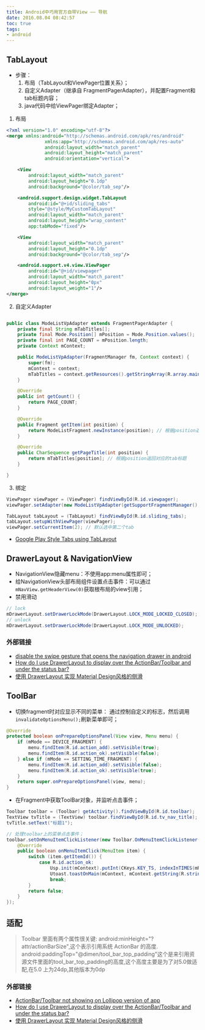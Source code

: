 ```yaml
---
title: Android中巧用官方自带View —— 导航
date: 2016.08.04 08:42:57
toc: true
tags:
- android
---
```


## TabLayout
- 步骤：
  1. 布局（TabLayout和ViewPager位置关系）；
  2. 自定义Adapter（继承自 FragmentPagerAdapter），并配置Fragment和tab标题内容；
  3. java代码中给ViewPager绑定Adapter；

1. 布局
``` xml
<?xml version="1.0" encoding="utf-8"?>
<merge xmlns:android="http://schemas.android.com/apk/res/android"
              xmlns:app="http://schemas.android.com/apk/res-auto"
              android:layout_width="match_parent"
              android:layout_height="match_parent"
              android:orientation="vertical">

    <View
        android:layout_width="match_parent"
        android:layout_height="0.1dp"
        android:background="@color/tab_sep"/>

    <android.support.design.widget.TabLayout
        android:id="@+id/sliding_tabs"
        style="@style/MyCustomTabLayout"
        android:layout_width="match_parent"
        android:layout_height="wrap_content"
        app:tabMode="fixed"/>

    <View
        android:layout_width="match_parent"
        android:layout_height="0.1dp"
        android:background="@color/tab_sep"/>

    <android.support.v4.view.ViewPager
        android:id="@+id/viewpager"
        android:layout_width="match_parent"
        android:layout_height="0px"
        android:layout_weight="1"/>
</merge>
```

2. 自定义Adapter
``` java

public class ModeListVpAdapter extends FragmentPagerAdapter {
    private final String mTabTitles[];
    private final Mode.Position[] mPosition = Mode.Position.values();
    private final int PAGE_COUNT = mPosition.length;
    private Context mContext;

    public ModeListVpAdapter(FragmentManager fm, Context context) {
        super(fm);
        mContext = context;
        mTabTitles = context.getResources().getStringArray(R.array.main_tabs);
    }

    @Override
    public int getCount() {
        return PAGE_COUNT;
    }

    @Override
    public Fragment getItem(int position) {
        return ModeListFragment.newInstance(position); // 根据position返回对应的fragment
    }

    @Override
    public CharSequence getPageTitle(int position) {
        return mTabTitles[position]; // 根据position返回对应的tab标题
    }

}
```

3. 绑定
``` java
ViewPager viewPager = (ViewPager) findViewById(R.id.viewpager);
viewPager.setAdapter(new ModeListVpAdapter(getSupportFragmentManager(), mContext));

TabLayout tabLayout = (TabLayout) findViewById(R.id.sliding_tabs);
tabLayout.setupWithViewPager(viewPager);
viewPager.setCurrentItem(2); // 默认选中第二个tab
```

- [Google Play Style Tabs using TabLayout](https://guides.codepath.com/android/google-play-style-tabs-using-tablayout)


## DrawerLayout & NavigationView
- NavigationView隐藏menu：不使用app:menu属性即可；
- 给NavigationView头部布局组件设置点击事件：可以通过`mNavView.getHeaderView(0)`获取根布局的view引用；
- 禁用滑动
``` java
// lock
mDrawerLayout.setDrawerLockMode(DrawerLayout.LOCK_MODE_LOCKED_CLOSED);
// unlock
mDrawerLayout.setDrawerLockMode(DrawerLayout.LOCK_MODE_UNLOCKED);
```

### 外部链接
- [disable the swipe gesture that opens the navigation drawer in android](http://stackoverflow.com/questions/17051104/disable-the-swipe-gesture-that-opens-the-navigation-drawer-in-android)
- [How do I use DrawerLayout to display over the ActionBar/Toolbar and under the status bar?](http://stackoverflow.com/questions/26440879/how-do-i-use-drawerlayout-to-display-over-the-actionbar-toolbar-and-under-the-st)
- [使用 DrawerLayout 实现 Material Design风格的侧滑](http://www.jianshu.com/p/3fe2acac0ddb)

## ToolBar
- 切换fragment时对应显示不同的菜单：
  通过控制自定义的标志，然后调用`invalidateOptionsMenu();`刷新菜单即可；
``` java
@Override
protected boolean onPrepareOptionsPanel(View view, Menu menu) {
    if (mMode == DEVICE_FRAGMENT) {
        menu.findItem(R.id.action_add).setVisible(true);
        menu.findItem(R.id.action_ok).setVisible(false);
    } else if (mMode == SETTING_TIME_FRAGMENT) {
        menu.findItem(R.id.action_add).setVisible(false);
        menu.findItem(R.id.action_ok).setVisible(true);
    }
    return super.onPrepareOptionsPanel(view, menu);
}
```

- 在Fragment中获取ToolBar对象，并监听点击事件；
``` java
Toolbar toolbar = (Toolbar) getActivity().findViewById(R.id.toolbar);
TextView tvTitle = (TextView) toolbar.findViewById(R.id.tv_nav_title);
tvTitle.setText("标题1");

// 处理toolbar上的菜单点击事件；
toolbar.setOnMenuItemClickListener(new Toolbar.OnMenuItemClickListener() {
    @Override
    public boolean onMenuItemClick(MenuItem item) {
        switch (item.getItemId()) {
            case R.id.action_ok:
                Usp.init(mContext).putInt(CKeys.KEY_TS, indexInTIMES(mRgSettingTime.getCheckedRadioButtonId()));
                Utoast.toastOnMain(mContext, mContext.getString(R.string.time_setting_setted));
                break;
        }
        return false;
    }
});

```

## 适配
> Toolbar 里面有两个属性很关键:
android:minHeight="?attr/actionBarSize",这个表示引用系统 ActionBar 的高度.
android:paddingTop="@dimen/tool_bar_top_padding"这个是来引用资源文件里面的tool_bar_top_padding的高度,这个高度主要是为了对5.0做适配,在5.0 上为24dp,其他版本为0dp

### 外部链接
- [ActionBar/Toolbar not showing on Lollipop version of app](http://stackoverflow.com/questions/26813991/actionbar-toolbar-not-showing-on-lollipop-version-of-app)
- [How do I use DrawerLayout to display over the ActionBar/Toolbar and under the status bar?](http://stackoverflow.com/questions/26440879/how-do-i-use-drawerlayout-to-display-over-the-actionbar-toolbar-and-under-the-st)
- [使用 DrawerLayout 实现 Material Design风格的侧滑](http://www.jianshu.com/p/3fe2acac0ddb)